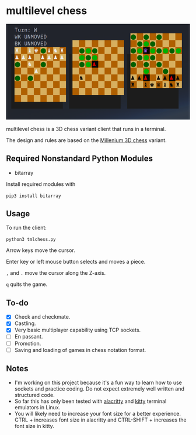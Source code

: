 # multilevel chess

![Alt text](tmlchess_example.png?raw=true "Example Game")

multilevel chess is a 3D chess variant client that runs in a terminal.

The design and rules are based on the [Millenium 3D chess](https://en.wikipedia.org/wiki/Millennium_3D_chess) variant.

## Required Nonstandard Python Modules
* bitarray

Install required modules with

`pip3 install bitarray`

## Usage
To run the client:

`python3 tmlchess.py`

Arrow keys move the cursor.

Enter key or left mouse button selects and moves a piece.

`,` and `.` move the cursor along the Z-axis.

`q` quits the game.

## To-do
- [x] Check and checkmate.
- [x] Castling.
- [x] Very basic multiplayer capability using TCP sockets.
- [ ] En passant.
- [ ] Promotion.
- [ ] Saving and loading of games in chess notation format.

## Notes
* I'm working on this project because it's a fun way to learn how to use sockets and practice coding. Do not expect extremely well written and structured code.
* So far this has only been tested with [alacritty](https://github.com/alacritty/alacritty) and [kitty](https://github.com/kovidgoyal/kitty) terminal emulators in Linux.
* You will likely need to increase your font size for a better experience. CTRL + increases font size in alacritty and CTRL-SHIFT + increases the font size in kitty.
